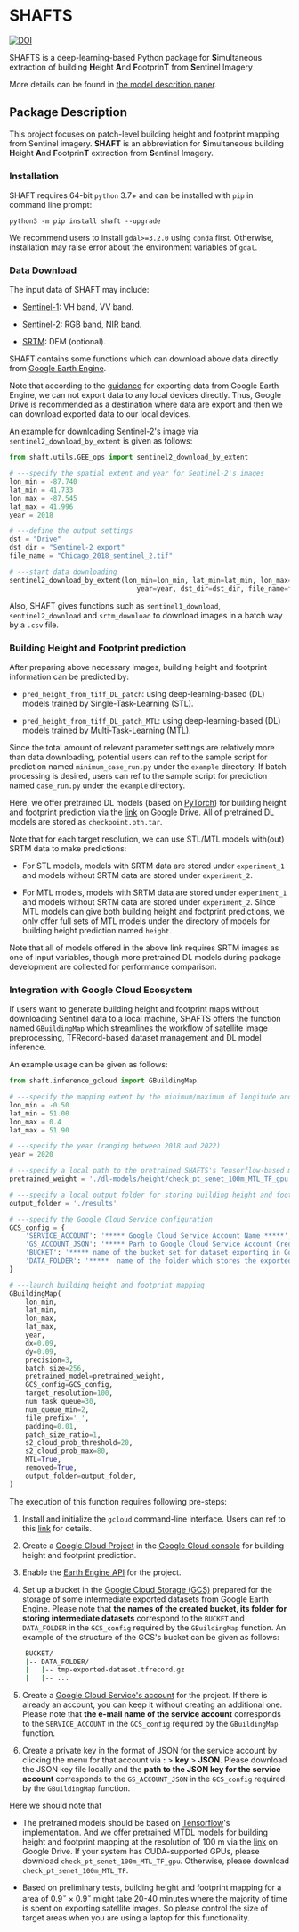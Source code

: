 # SHAFTS
[![DOI](https://zenodo.org/badge/DOI/10.5281/zenodo.7717080.svg)](https://doi.org/10.5281/zenodo.7717080)


SHAFTS is a deep-learning-based Python package for **S**imultaneous extraction of building **H**eight **A**nd **F**ootprin**T** from **S**entinel Imagery

More details can be found in [the model descrition paper](https://gmd.copernicus.org/articles/16/751/2023/gmd-16-751-2023.html).

## Package Description

This project focuses on patch-level building height and footprint mapping from Sentinel imagery. **SHAFT** is an abbreviation for **S**imultaneous building **H**eight **A**nd **F**ootprin**T** extraction from **S**entinel Imagery.

### Installation

SHAFT requires 64-bit `python` 3.7+ and can be installed with `pip` in command line prompt:

```
python3 -m pip install shaft --upgrade
```

We recommend users to install `gdal>=3.2.0` using `conda` first.
Otherwise, installation may raise error about the environment variables of `gdal`.

### Data Download

The input data of SHAFT may include:

- [Sentinel-1](https://sentinels.copernicus.eu/web/sentinel/missions/sentinel-1): VH band, VV band.

- [Sentinel-2](https://sentinels.copernicus.eu/web/sentinel/missions/sentinel-2): RGB band, NIR band.

- [SRTM](https://www2.jpl.nasa.gov/srtm/): DEM (optional).

SHAFT contains some functions which can download above data directly from [Google Earth Engine](https://earthengine.google.com/).

Note that according to the [guidance](https://developers.google.com/earth-engine/guides/exporting) for exporting data from Google Earth Engine, we can not export data to any local devices directly. Thus, Google Drive is recommended as a destination where data are export and then we can download exported data to our local devices.

An example for downloading Sentinel-2's image via `sentinel2_download_by_extent` is given as follows:

```python {cmd}
from shaft.utils.GEE_ops import sentinel2_download_by_extent

# ---specify the spatial extent and year for Sentinel-2's images
lon_min = -87.740
lat_min = 41.733
lon_max = -87.545
lat_max = 41.996
year = 2018

# ---define the output settings
dst = "Drive"
dst_dir = "Sentinel-2_export"
file_name = "Chicago_2018_sentinel_2.tif"

# ---start data downloading
sentinel2_download_by_extent(lon_min=lon_min, lat_min=lat_min, lon_max=lon_max, lat_max=lat_max,
                                year=year, dst_dir=dst_dir, file_name=file_name, dst=dst)
```

Also, SHAFT gives functions such as `sentinel1_download`, `sentinel2_download` and `srtm_download` to download images in a batch way by a `.csv` file.

### Building Height and Footprint prediction

After preparing above necessary images, building height and footprint information can be predicted by:

- `pred_height_from_tiff_DL_patch`: using deep-learning-based (DL) models trained by Single-Task-Learning (STL).

- `pred_height_from_tiff_DL_patch_MTL`: using deep-learning-based (DL) models trained by Multi-Task-Learning (MTL).

Since the total amount of relevant parameter settings are relatively more than data downloading, potential users can ref to the sample script for prediction named `minimum_case_run.py` under the `example` directory.
If batch processing is desired, users can ref to the sample script for prediction named `case_run.py` under the `example` directory.

Here, we offer pretrained DL models (based on [PyTorch](https://pytorch.org/)) for building height and footprint prediction via the [link](https://drive.google.com/drive/folders/148KZKDVOHOh6VOlZ9bqLby2twQd4UcM9?usp=sharing) on Google Drive. All of pretrained DL models are stored as `checkpoint.pth.tar`.

Note that for each target resolution, we can use STL/MTL models with(out) SRTM data to make predictions:

- For STL models, models with SRTM data are stored under `experiment_1` and models without SRTM data are stored under `experiment_2`.

- For MTL models, models with SRTM data are stored under `experiment_1` and models without SRTM data are stored under `experiment_2`.
Since MTL models can give both building height and footprint predictions, we only offer full sets of MTL models under the directory of models for building height prediction named `height`.

Note that all of models offered in the above link requires SRTM images as one of input variables, though more pretrained DL models during package development are collected for performance comparison.

### Integration with Google Cloud Ecosystem

If users want to generate building height and footprint maps without downloading Sentinel data to a local machine, SHAFTS offers the function named `GBuildingMap` which streamlines the workflow of satellite image preprocessing, TFRecord-based dataset management and DL model inference.

An example usage can be given as follows:

```python {cmd}
from shaft.inference_gcloud import GBuildingMap

# ---specify the mapping extent by the minimum/maximum of longitude and latitude
lon_min = -0.50
lat_min = 51.00
lon_max = 0.4
lat_max = 51.90

# ---specify the year (ranging between 2018 and 2022)
year = 2020

# ---specify a local path to the pretrained SHAFTS's Tensorflow-based models
pretrained_weight = './dl-models/height/check_pt_senet_100m_MTL_TF_gpu'

# ---specify a local output folder for storing building height and footprint maps
output_folder = './results'

# ---specify the Google Cloud Service configuration
GCS_config = {
    'SERVICE_ACCOUNT': '***** Google Cloud Service Account Name *****',
    'GS_ACCOUNT_JSON': '***** Parh to Google Cloud Service Account Credential *****',
    'BUCKET': '***** name of the bucket set for dataset exporting in Google Cloud Storage *****',
    'DATA_FOLDER': '*****  name of the folder which stores the exported dataset under the `BUCKET` *****',
}

# ---launch building height and footprint mapping
GBuildingMap(
    lon_min,
    lat_min,
    lon_max,
    lat_max,
    year,
    dx=0.09,
    dy=0.09,
    precision=3,
    batch_size=256,
    pretrained_model=pretrained_weight,
    GCS_config=GCS_config,
    target_resolution=100,
    num_task_queue=30,
    num_queue_min=2,
    file_prefix='_',
    padding=0.01,
    patch_size_ratio=1,
    s2_cloud_prob_threshold=20,
    s2_cloud_prob_max=80,
    MTL=True,
    removed=True,
    output_folder=output_folder,
)
```

The execution of this function requires following pre-steps:

1. Install and initialize the `gcloud` command-line interface. Users can ref to this [link](https://cloud.google.com/sdk/docs/install-sdk) for details.

2. Create a [Google Cloud Project](https://cloud.google.com/resource-manager/docs/creating-managing-projects) in the [Google Cloud console](https://console.cloud.google.com/cloud-resource-manager) for building height and footprint prediction.

3. Enable the [Earth Engine API](https://console.cloud.google.com/apis/library/earthengine.googleapis.com) for the project.

4. Set up a bucket in the [Google Cloud Storage (GCS)](https://cloud.google.com/storage) prepared for the storage of some intermediate exported datasets from Google Earth Engine. Please note that **the names of the created bucket, its folder for storing intermediate datasets** correspond to the `BUCKET` and `DATA_FOLDER` in the `GCS_config` required by the `GBuildingMap` function. An example of the structure of the GCS's bucket can be given as follows:

```bash
    BUCKET/
    |-- DATA_FOLDER/
    |   |-- tmp-exported-dataset.tfrecord.gz
    |   |-- ...
```

5. Create a [Google Cloud Service's account](https://console.cloud.google.com/iam-admin/serviceaccounts/) for the project. If there is already an account, you can keep it without creating an additional one. Please note that **the e-mail name of the service account** corresponds to the `SERVICE_ACCOUNT` in the `GCS_config` required by the `GBuildingMap` function.

6. Create a private key in the format of JSON for the service account by clicking the menu for that account via **:** > **key** > **JSON**. Please download the JSON key file locally and the **path to the JSON key for the service account** corresponds to the `GS_ACCOUNT_JSON` in the `GCS_config` required by the `GBuildingMap` function.

Here we should note that

- The pretrained models should be based on [Tensorflow](https://www.tensorflow.org/install)'s implementation. And we offer pretrained MTDL models for building height and footprint mapping at the resolution of 100 m via the [link](https://drive.google.com/drive/folders/1ziJzhrk6w9D9Q3uruCbq-lXGOdYw_haV?usp=sharing) on Google Drive. If your system has CUDA-supported GPUs, please download `check_pt_senet_100m_MTL_TF_gpu`. Otherwise, please download `check_pt_senet_100m_MTL_TF`.

- Based on preliminary tests, building height and footprint mapping for a area of $0.9^\circ\times 0.9^\circ$ might take 20-40 minutes where the majority of time is spent on exporting satellite images. So please control the size of target areas when you are using a laptop for this functionality.
